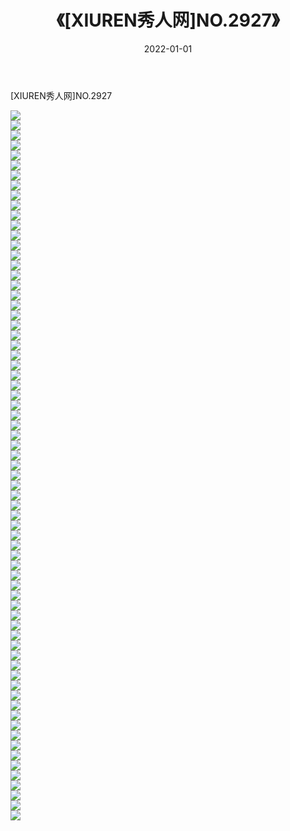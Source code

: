 ﻿---
layout: post
title:  《[XIUREN秀人网]NO.2927》
date:   2022-01-01
img: http://img.660000.xyz/Sharelink/秀人网/秀人网第03部分/[XIUREN秀人网]NO.2927/000.jpg
categories: [美女, 清纯, 唯美]
---

[XIUREN秀人网]NO.2927

 ![](http://img.660000.xyz/Sharelink/秀人网/秀人网第03部分/[XIUREN秀人网]NO.2927/001.jpg) <br>![](http://img.660000.xyz/Sharelink/秀人网/秀人网第03部分/[XIUREN秀人网]NO.2927/002.jpg) <br>![](http://img.660000.xyz/Sharelink/秀人网/秀人网第03部分/[XIUREN秀人网]NO.2927/003.jpg) <br>![](http://img.660000.xyz/Sharelink/秀人网/秀人网第03部分/[XIUREN秀人网]NO.2927/004.jpg) <br>![](http://img.660000.xyz/Sharelink/秀人网/秀人网第03部分/[XIUREN秀人网]NO.2927/005.jpg) <br>![](http://img.660000.xyz/Sharelink/秀人网/秀人网第03部分/[XIUREN秀人网]NO.2927/006.jpg) <br>![](http://img.660000.xyz/Sharelink/秀人网/秀人网第03部分/[XIUREN秀人网]NO.2927/007.jpg) <br>![](http://img.660000.xyz/Sharelink/秀人网/秀人网第03部分/[XIUREN秀人网]NO.2927/008.jpg) <br>![](http://img.660000.xyz/Sharelink/秀人网/秀人网第03部分/[XIUREN秀人网]NO.2927/009.jpg) <br>![](http://img.660000.xyz/Sharelink/秀人网/秀人网第03部分/[XIUREN秀人网]NO.2927/010.jpg) <br>![](http://img.660000.xyz/Sharelink/秀人网/秀人网第03部分/[XIUREN秀人网]NO.2927/011.jpg) <br>![](http://img.660000.xyz/Sharelink/秀人网/秀人网第03部分/[XIUREN秀人网]NO.2927/012.jpg) <br>![](http://img.660000.xyz/Sharelink/秀人网/秀人网第03部分/[XIUREN秀人网]NO.2927/013.jpg) <br>![](http://img.660000.xyz/Sharelink/秀人网/秀人网第03部分/[XIUREN秀人网]NO.2927/014.jpg) <br>![](http://img.660000.xyz/Sharelink/秀人网/秀人网第03部分/[XIUREN秀人网]NO.2927/015.jpg) <br>![](http://img.660000.xyz/Sharelink/秀人网/秀人网第03部分/[XIUREN秀人网]NO.2927/016.jpg) <br>![](http://img.660000.xyz/Sharelink/秀人网/秀人网第03部分/[XIUREN秀人网]NO.2927/017.jpg) <br>![](http://img.660000.xyz/Sharelink/秀人网/秀人网第03部分/[XIUREN秀人网]NO.2927/018.jpg) <br>![](http://img.660000.xyz/Sharelink/秀人网/秀人网第03部分/[XIUREN秀人网]NO.2927/019.jpg) <br>![](http://img.660000.xyz/Sharelink/秀人网/秀人网第03部分/[XIUREN秀人网]NO.2927/020.jpg) <br>![](http://img.660000.xyz/Sharelink/秀人网/秀人网第03部分/[XIUREN秀人网]NO.2927/021.jpg) <br>![](http://img.660000.xyz/Sharelink/秀人网/秀人网第03部分/[XIUREN秀人网]NO.2927/022.jpg) <br>![](http://img.660000.xyz/Sharelink/秀人网/秀人网第03部分/[XIUREN秀人网]NO.2927/023.jpg) <br>![](http://img.660000.xyz/Sharelink/秀人网/秀人网第03部分/[XIUREN秀人网]NO.2927/024.jpg) <br>![](http://img.660000.xyz/Sharelink/秀人网/秀人网第03部分/[XIUREN秀人网]NO.2927/025.jpg) <br>![](http://img.660000.xyz/Sharelink/秀人网/秀人网第03部分/[XIUREN秀人网]NO.2927/026.jpg) <br>![](http://img.660000.xyz/Sharelink/秀人网/秀人网第03部分/[XIUREN秀人网]NO.2927/027.jpg) <br>![](http://img.660000.xyz/Sharelink/秀人网/秀人网第03部分/[XIUREN秀人网]NO.2927/028.jpg) <br>![](http://img.660000.xyz/Sharelink/秀人网/秀人网第03部分/[XIUREN秀人网]NO.2927/029.jpg) <br>![](http://img.660000.xyz/Sharelink/秀人网/秀人网第03部分/[XIUREN秀人网]NO.2927/030.jpg) <br>![](http://img.660000.xyz/Sharelink/秀人网/秀人网第03部分/[XIUREN秀人网]NO.2927/031.jpg) <br>![](http://img.660000.xyz/Sharelink/秀人网/秀人网第03部分/[XIUREN秀人网]NO.2927/032.jpg) <br>![](http://img.660000.xyz/Sharelink/秀人网/秀人网第03部分/[XIUREN秀人网]NO.2927/033.jpg) <br>![](http://img.660000.xyz/Sharelink/秀人网/秀人网第03部分/[XIUREN秀人网]NO.2927/034.jpg) <br>![](http://img.660000.xyz/Sharelink/秀人网/秀人网第03部分/[XIUREN秀人网]NO.2927/035.jpg) <br>![](http://img.660000.xyz/Sharelink/秀人网/秀人网第03部分/[XIUREN秀人网]NO.2927/036.jpg) <br>![](http://img.660000.xyz/Sharelink/秀人网/秀人网第03部分/[XIUREN秀人网]NO.2927/037.jpg) <br>![](http://img.660000.xyz/Sharelink/秀人网/秀人网第03部分/[XIUREN秀人网]NO.2927/038.jpg) <br>![](http://img.660000.xyz/Sharelink/秀人网/秀人网第03部分/[XIUREN秀人网]NO.2927/039.jpg) <br>![](http://img.660000.xyz/Sharelink/秀人网/秀人网第03部分/[XIUREN秀人网]NO.2927/040.jpg) <br>![](http://img.660000.xyz/Sharelink/秀人网/秀人网第03部分/[XIUREN秀人网]NO.2927/041.jpg) <br>![](http://img.660000.xyz/Sharelink/秀人网/秀人网第03部分/[XIUREN秀人网]NO.2927/042.jpg) <br>![](http://img.660000.xyz/Sharelink/秀人网/秀人网第03部分/[XIUREN秀人网]NO.2927/043.jpg) <br>![](http://img.660000.xyz/Sharelink/秀人网/秀人网第03部分/[XIUREN秀人网]NO.2927/044.jpg) <br>![](http://img.660000.xyz/Sharelink/秀人网/秀人网第03部分/[XIUREN秀人网]NO.2927/045.jpg) <br>![](http://img.660000.xyz/Sharelink/秀人网/秀人网第03部分/[XIUREN秀人网]NO.2927/046.jpg) <br>![](http://img.660000.xyz/Sharelink/秀人网/秀人网第03部分/[XIUREN秀人网]NO.2927/047.jpg) <br>![](http://img.660000.xyz/Sharelink/秀人网/秀人网第03部分/[XIUREN秀人网]NO.2927/048.jpg) <br>![](http://img.660000.xyz/Sharelink/秀人网/秀人网第03部分/[XIUREN秀人网]NO.2927/049.jpg) <br>![](http://img.660000.xyz/Sharelink/秀人网/秀人网第03部分/[XIUREN秀人网]NO.2927/050.jpg) <br>![](http://img.660000.xyz/Sharelink/秀人网/秀人网第03部分/[XIUREN秀人网]NO.2927/051.jpg) <br>![](http://img.660000.xyz/Sharelink/秀人网/秀人网第03部分/[XIUREN秀人网]NO.2927/052.jpg) <br>![](http://img.660000.xyz/Sharelink/秀人网/秀人网第03部分/[XIUREN秀人网]NO.2927/053.jpg) <br>![](http://img.660000.xyz/Sharelink/秀人网/秀人网第03部分/[XIUREN秀人网]NO.2927/054.jpg) <br>![](http://img.660000.xyz/Sharelink/秀人网/秀人网第03部分/[XIUREN秀人网]NO.2927/055.jpg) <br>![](http://img.660000.xyz/Sharelink/秀人网/秀人网第03部分/[XIUREN秀人网]NO.2927/056.jpg) <br>![](http://img.660000.xyz/Sharelink/秀人网/秀人网第03部分/[XIUREN秀人网]NO.2927/057.jpg) <br>![](http://img.660000.xyz/Sharelink/秀人网/秀人网第03部分/[XIUREN秀人网]NO.2927/058.jpg) <br>![](http://img.660000.xyz/Sharelink/秀人网/秀人网第03部分/[XIUREN秀人网]NO.2927/059.jpg) <br>![](http://img.660000.xyz/Sharelink/秀人网/秀人网第03部分/[XIUREN秀人网]NO.2927/060.jpg) <br>![](http://img.660000.xyz/Sharelink/秀人网/秀人网第03部分/[XIUREN秀人网]NO.2927/061.jpg) <br>![](http://img.660000.xyz/Sharelink/秀人网/秀人网第03部分/[XIUREN秀人网]NO.2927/062.jpg) <br>![](http://img.660000.xyz/Sharelink/秀人网/秀人网第03部分/[XIUREN秀人网]NO.2927/063.jpg) <br>![](http://img.660000.xyz/Sharelink/秀人网/秀人网第03部分/[XIUREN秀人网]NO.2927/064.jpg) <br>![](http://img.660000.xyz/Sharelink/秀人网/秀人网第03部分/[XIUREN秀人网]NO.2927/065.jpg) <br>![](http://img.660000.xyz/Sharelink/秀人网/秀人网第03部分/[XIUREN秀人网]NO.2927/066.jpg) <br>![](http://img.660000.xyz/Sharelink/秀人网/秀人网第03部分/[XIUREN秀人网]NO.2927/067.jpg) <br>![](http://img.660000.xyz/Sharelink/秀人网/秀人网第03部分/[XIUREN秀人网]NO.2927/068.jpg) <br>![](http://img.660000.xyz/Sharelink/秀人网/秀人网第03部分/[XIUREN秀人网]NO.2927/069.jpg) <br>![](http://img.660000.xyz/Sharelink/秀人网/秀人网第03部分/[XIUREN秀人网]NO.2927/070.jpg) <br>![](http://img.660000.xyz/Sharelink/秀人网/秀人网第03部分/[XIUREN秀人网]NO.2927/071.jpg) <br>